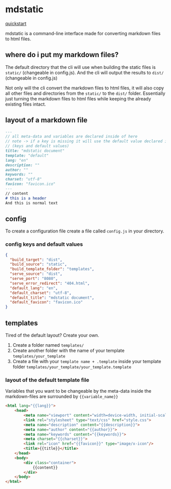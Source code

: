 # mdstatic
[quickstart](https://github.com/frsgrn/mdstatic-quickstart)

mdstatic is a command-line interface made for converting markdown files to html files.
## where do i put my markdown files?
The default directory that the cli will use when building the static files is ```static/``` (changeable in config.js).
And the cli will output the results to ```dist/``` (changeable in config.js)

Not only will the cli convert the markdown files to html files,
it will also copy all other files and directories from the ```static/``` to the ```dist/``` folder. 
Essentially just turning the markdown files to html files while keeping the already existing files intact.
## layout of a markdown file
```markdown
---
// all meta-data and variables are declared inside of here
// note -> if a key is missing it will use the default value declared in the config.json or the cli default
// (keys and default values)
title: "mdstatic document"
template: "default"
lang: "en"
description: ""
author: ""
keywords: ""
charset: "utf-8"
favicon: "favicon.ico"
---
// content
# this is a header
And this is normal text
```
## config
To create a configuration file create a file called ```config.js``` in your directory.
### config keys and default values
```json
{
  "build_target": "dist",
  "build_source": "static",
  "build_template_folder": "templates",
  "serve_source": "dist",
  "serve_port": "8080",
  "serve_error_redirect": "404.html",
  "default_lang": "en",
  "default_charset": "utf-8",
  "default_title": "mdstatic document",
  "default_favicon": "favicon.ico"
}
```
## templates
Tired of the default layout? Create your own.
1. Create a folder named ```templates/```
2. Create another folder with the name of your template ```templates/your_template```
3. Create a file with your ```template name + .template``` inside your template folder ```templates/your_template/your_template.template```
### layout of the default template file
Variables that you want to be changeable by the meta-data inside the markdown-files are surrounded by ```{{variable_name}}```
```html
<html lang="{{lang}}">
    <head>
        <meta name="viewport" content="width=device-width, initial-scale=1.0">
        <link rel="stylesheet" type="text/css" href="style.css">
        <meta name="description" content="{{description}}">
        <meta name="author" content="{{author}}">
        <meta name="keywords" content="{{keywords}}">
        <meta charset="{{charset}}">
        <link rel="icon" href="{{favicon}}" type="image/x-icon"/>
        <title>{{title}}</title>
    </head>
    <body>
        <div class="container">
            {{content}}
        </div>
    </body>
</html>
```
